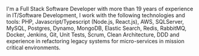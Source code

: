 I'm a Full Stack Software Developer with more than 19 years of experience in IT/Software Development, I work with the following technologies and tools: PHP, Javascript/Typescript (Node.js, React.js), AWS, SQLServer, MySQL, Postgres, Dynamo, MongoDB, Elastic Search, Redis, RabbitMQ, Docker, Jenkins, Git, Unit Tests, Scrum, Clean Architecture, DDD and experience in refactoring legacy systems for micro-services in mission critical environments.
